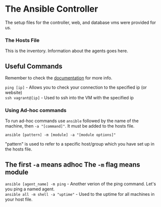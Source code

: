 # The Ansible Controller
The setup files for the controller, web, and database vms were provided for us.  

### The Hosts File
This is the inventory. Information about the agents goes here.

## Useful Commands
Remember to check the [documentation](https://docs.ansible.com/ansible/latest/user_guide/intro_adhoc.html) for more info.

`ping [ip]` - Allows you to check your connection to the specified ip (or website)  
`ssh vagrant@[ip]` - Used to ssh into the VM with the specified ip  

### Using Ad-hoc commands
To run ad-hoc commands use `ansible` followed by the name of the machine, then `-a "[command]"`. It must be added to the hosts file.  
```
ansible [pattern] -m [module] -a "[module options]"
```
"pattern" is used to refer to a specific host/group which you have set up in the hosts file.

The first `-a` means adhoc
The `-m` flag means module
---
`ansible [agent_name] -m ping` - Another verion of the ping command. Let's you ping a named agent.  
`ansible all -m shell -a "uptime"` - Used to the uptime for all machines in your host file.  
